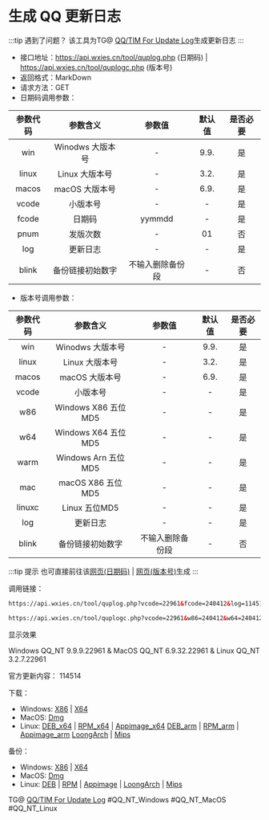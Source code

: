 # 生成 QQ 更新日志

:::tip 遇到了问题？
该工具为TG@ [QQ/TIM For Update Log](https://t.me/qq_updatelog)生成更新日志
:::

- 接口地址：https://api.wxies.cn/tool/quplog.php (日期码) | https://api.wxies.cn/tool/quplogc.php (版本号)
- 返回格式：MarkDown
- 请求方法：GET
- 日期码调用参数：

| 参数代码 | 参数含义 | 参数值 | 默认值 | 是否必要 |
| :-: | :-: | :-: | :-: | :-: |
| win | Winodws 大版本号 | - | 9.9. | 是 |
| linux | Linux 大版本号 | - | 3.2. | 是 |
| macos | macOS 大版本号 | - | 6.9. | 是 |
| vcode | 小版本号 | - | - | 是 |
| fcode | 日期码 | yymmdd | - | 是 |
| pnum | 发版次数 | - | 01 | 否 |
| log | 更新日志 | - | - | 是 |
| blink | 备份链接初始数字 | 不输入删除备份段 | - | 否 |

- 版本号调用参数：

| 参数代码 | 参数含义 | 参数值 | 默认值 | 是否必要 |
| :-: | :-: | :-: | :-: | :-: |
| win | Winodws 大版本号 | - | 9.9. | 是 |
| linux | Linux 大版本号 | - | 3.2. | 是 |
| macos | macOS 大版本号 | - | 6.9. | 是 |
| vcode | 小版本号 | - | - | 是 |
| w86 | Windows X86 五位MD5 | - | - | 是 |
| w64 | Windows X64 五位MD5 | - | - | 是 |
| warm | Windows Arn 五位MD5 | - | - | 是 |
| mac | macOS X86 五位MD5 | - | - | 是 |
| linuxc | Linux 五位MD5 | - | - | 是 |
| log | 更新日志 | - | - | 是 |
| blink | 备份链接初始数字 | 不输入删除备份段 | - | 否 |

:::tip 提示
也可直接前往该[网页(日期码)](https://api.wxies.cn/tool/quplog.html) | [网页(版本号)](https://api.wxies.cn/tool/quplogc.html)生成
:::

调用链接：

```html
https://api.wxies.cn/tool/quplog.php?vcode=22961&fcode=240412&log=114514&blink=1919810
```

```html
https://api.wxies.cn/tool/quplogc.php?vcode=22961&w86=240412&w64=240412&warm=240412&mac=240412&linuxc=240412&log=114514&blink=1919810
```

显示效果

Windows QQ_NT 9.9.9.22961 &
MacOS QQ_NT 6.9.32.22961 &
Linux QQ_NT 3.2.7.22961

官方更新内容：
114514

下载：
- Windows:
[X86](https://dldir1.qq.com/qqfile/qq/QQNT/Windows/QQ_9.9.9_240412_x86_.exe) | [X64](https://dldir1.qq.com/qqfile/qq/QQNT/Windows/QQ_9.9.9_240412_x64_.exe)
- MacOS:
[Dmg](https://dldir1.qq.com/qqfile/qq/QQNT/Mac/QQ_6.9.32_240412_.dmg)
- Linux:
[DEB_x64](https://dldir1.qq.com/qqfile/qq/QQNT/Linux/QQ_3.2.7_240412_amd64_.deb) | [RPM_x64](https://dldir1.qq.com/qqfile/qq/QQNT/Linux/QQ_3.2.7_240412_x86_64_.rpm) | [Appimage_x64](https://dldir1.qq.com/qqfile/qq/QQNT/Linux/QQ_3.2.7_240412_x86_64_.AppImage)
[DEB_arm](https://dldir1.qq.com/qqfile/qq/QQNT/Linux/QQ_3.2.7_240412_arm64_.deb) | [RPM_arm](https://dldir1.qq.com/qqfile/qq/QQNT/Linux/QQ_3.2.7_240412_aarch64_.rpm) | [Appimage_arm](https://dldir1.qq.com/qqfile/qq/QQNT/Linux/QQ_3.2.7_240412_arm64_.AppImage)
[LoongArch](https://dldir1.qq.com/qqfile/qq/QQNT/Linux/QQ_3.2.7_240412_loongarch64_.deb) | [Mips](https://dldir1.qq.com/qqfile/qq/QQNT/Linux/QQ_3.2.7_240412_mips64el_.deb)

备份：
- Windows:
[X86](https://t.me/linqiqi_backup/1919810) | [X64](https://t.me/linqiqi_backup/1919811)
- MacOS:
[Dmg](https://t.me/linqiqi_backup/1919812)
- Linux:
[DEB](https://t.me/linqiqi_backup/1919813) | [RPM](https://t.me/linqiqi_backup/1919814) | [Appimage](https://t.me/linqiqi_backup/1919815) | [LoongArch](https://t.me/linqiqi_backup/1919816) | [Mips](https://t.me/linqiqi_backup/1919817)

TG@ [QQ/TIM For Update Log](https://t.me/qq_updatelog)
#QQ_NT_Windows
#QQ_NT_MacOS
#QQ_NT_Linux
